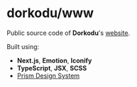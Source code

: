 # dorkodu/www

Public source code of **Dorkodu**'s [website](https://dorkodu.com).

Built using:

- **Next.js**, **Emotion**, **Iconify**
- **TypeScript**, **JSX**, **SCSS**
- [Prism Design System](https://github.com/dorkodu/prism)

